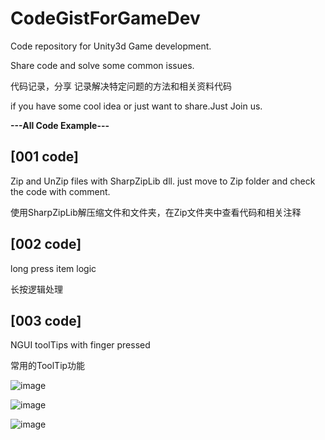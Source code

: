 # CodeGistForGameDev
Code repository for Unity3d Game development.

Share code and solve some common issues.

代码记录，分享
记录解决特定问题的方法和相关资料代码

if you have some cool idea or just want to share.Just Join us.


**---All Code Example---**

## **[001 code]**

Zip and UnZip files with SharpZipLib dll. just move to Zip folder and check the code with comment.

使用SharpZipLib解压缩文件和文件夹，在Zip文件夹中查看代码和相关注释

## **[002 code]**

long press item logic 

长按逻辑处理


## **[003 code]**

NGUI toolTips with finger pressed

常用的ToolTip功能

![image](https://github.com/tinyantstudio/CodeGistForGameDev/blob/master/DesImage/ToolTips001.png)
 
![image](https://github.com/tinyantstudio/CodeGistForGameDev/blob/master/DesImage/ToolTips002.png)

![image](https://github.com/tinyantstudio/CodeGistForGameDev/blob/master/DesImage/ToolTips003.png)
  
 
 
 